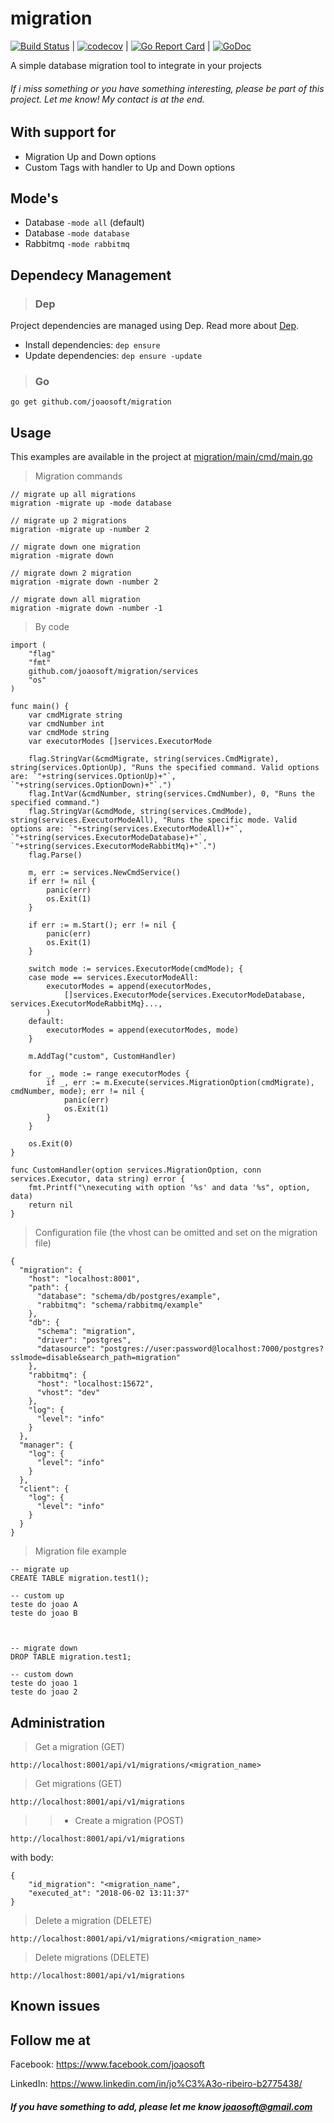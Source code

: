 # migration
[![Build Status](https://travis-ci.org/joaosoft/migration.svg?branch=master)](https://travis-ci.org/joaosoft/migration) | [![codecov](https://codecov.io/gh/joaosoft/migration/branch/master/graph/badge.svg)](https://codecov.io/gh/joaosoft/migration) | [![Go Report Card](https://goreportcard.com/badge/github.com/joaosoft/migration)](https://goreportcard.com/report/github.com/joaosoft/migration) | [![GoDoc](https://godoc.org/github.com/joaosoft/migration?status.svg)](https://godoc.org/github.com/joaosoft/migration)

A simple database migration tool to integrate in your projects

###### If i miss something or you have something interesting, please be part of this project. Let me know! My contact is at the end.

## With support for
* Migration Up and Down options
* Custom Tags with handler to Up and Down options

## Mode's
* Database ```-mode all``` (default)
* Database ```-mode database```
* Rabbitmq ```-mode rabbitmq```

## Dependecy Management 
>### Dep

Project dependencies are managed using Dep. Read more about [Dep](https://github.com/golang/dep).
* Install dependencies: `dep ensure`
* Update dependencies: `dep ensure -update`


>### Go
```
go get github.com/joaosoft/migration
```

## Usage 
This examples are available in the project at [migration/main/cmd/main.go](https://github.com/joaosoft/migration/tree/master/main/cmd/main.go)
> Migration commands
```
// migrate up all migrations
migration -migrate up -mode database

// migrate up 2 migrations
migration -migrate up -number 2

// migrate down one migration
migration -migrate down

// migrate down 2 migration
migration -migrate down -number 2

// migrate down all migration
migration -migrate down -number -1
```

> By code
```
import (
	"flag"
	"fmt"
	github.com/joaosoft/migration/services
	"os"
)

func main() {
	var cmdMigrate string
	var cmdNumber int
	var cmdMode string
	var executorModes []services.ExecutorMode

	flag.StringVar(&cmdMigrate, string(services.CmdMigrate), string(services.OptionUp), "Runs the specified command. Valid options are: `"+string(services.OptionUp)+"`, `"+string(services.OptionDown)+"`.")
	flag.IntVar(&cmdNumber, string(services.CmdNumber), 0, "Runs the specified command.")
	flag.StringVar(&cmdMode, string(services.CmdMode), string(services.ExecutorModeAll), "Runs the specific mode. Valid options are: `"+string(services.ExecutorModeAll)+"`, `"+string(services.ExecutorModeDatabase)+"`, `"+string(services.ExecutorModeRabbitMq)+"`.")
	flag.Parse()

	m, err := services.NewCmdService()
	if err != nil {
		panic(err)
		os.Exit(1)
	}

	if err := m.Start(); err != nil {
		panic(err)
		os.Exit(1)
	}

	switch mode := services.ExecutorMode(cmdMode); {
	case mode == services.ExecutorModeAll:
		executorModes = append(executorModes,
			[]services.ExecutorMode{services.ExecutorModeDatabase, services.ExecutorModeRabbitMq}...,
		)
	default:
		executorModes = append(executorModes, mode)
	}

	m.AddTag("custom", CustomHandler)

	for _, mode := range executorModes {
		if _, err := m.Execute(services.MigrationOption(cmdMigrate), cmdNumber, mode); err != nil {
			panic(err)
			os.Exit(1)
		}
	}

	os.Exit(0)
}

func CustomHandler(option services.MigrationOption, conn services.Executor, data string) error {
	fmt.Printf("\nexecuting with option '%s' and data '%s", option, data)
	return nil
}
```


> Configuration file (the vhost can be omitted and set on the migration file)
```
{
  "migration": {
    "host": "localhost:8001",
    "path": {
      "database": "schema/db/postgres/example",
      "rabbitmq": "schema/rabbitmq/example"
    },
    "db": {
      "schema": "migration",
      "driver": "postgres",
      "datasource": "postgres://user:password@localhost:7000/postgres?sslmode=disable&search_path=migration"
    },
    "rabbitmq": {
      "host": "localhost:15672",
      "vhost": "dev"
    },
    "log": {
      "level": "info"
    }
  },
  "manager": {
    "log": {
      "level": "info"
    }
  },
  "client": {
    "log": {
      "level": "info"
    }
  }
}
```

> Migration file example
```
-- migrate up
CREATE TABLE migration.test1();

-- custom up
teste do joao A
teste do joao B



-- migrate down
DROP TABLE migration.test1;

-- custom down
teste do joao 1
teste do joao 2
```

## Administration
> Get a migration (GET)
```
http://localhost:8001/api/v1/migrations/<migration_name>
```
> Get migrations (GET)
```
http://localhost:8001/api/v1/migrations
```
>>+ Create a migration (POST)
```
http://localhost:8001/api/v1/migrations
```
with body:
```
{
	"id_migration": "<migration_name",
	"executed_at": "2018-06-02 13:11:37"
}
```
> Delete a migration (DELETE)
```
http://localhost:8001/api/v1/migrations/<migration_name>
```
> Delete migrations (DELETE)
```
http://localhost:8001/api/v1/migrations
```


## Known issues

## Follow me at
Facebook: https://www.facebook.com/joaosoft

LinkedIn: https://www.linkedin.com/in/jo%C3%A3o-ribeiro-b2775438/

##### If you have something to add, please let me know joaosoft@gmail.com
